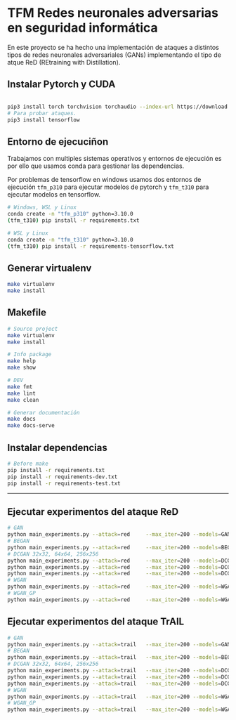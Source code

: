 # TFM Redes neuronales adversarias en seguridad informática

En este proyecto se ha hecho una implementación de ataques a distintos tipos de redes neuronales adversariales (GANs) implementando el tipo de atque ReD (REtraining with Distillation).

## Instalar Pytorch y CUDA

```bash

pip3 install torch torchvision torchaudio --index-url https://download.pytorch.org/whl/cu124
# Para probar ataques.
pip3 install tensorflow
```

## Entorno de ejecuciñon

Trabajamos con multiples sistemas operativos y entornos de ejecución es por ello que usamos conda para gestionar las dependencias.

Por problemas de tensorflow en windows usamos dos entornos de ejecución `tfm_p310` para ejecutar modelos de pytorch y `tfm_t310` para ejecutar modelos en tensorflow.

```bash
# Windows, WSL y Linux 
conda create -n "tfm_p310" python=3.10.0 
(tfm_t310) pip install -r requirements.txt

# WSL y Linux
conda create -n "tfm_t310" python=3.10.0 
(tfm_t310) pip install -r requirements-tensorflow.txt
```


## Generar virtualenv

```bash
make virtualenv
make install
```

## Makefile

```bash
# Source project
make virtualenv
make install

# Info package
make help
make show

# DEV
make fmt
make lint
make clean

# Generar documentación
make docs
make docs-serve
```

## Instalar dependencias

```bash
# Before make
pip install -r requirements.txt
pip install -r requirements-dev.txt
pip install -r requirements-test.txt
```

---

## Ejecutar experimentos del ataque ReD

```bash
# GAN
python main_experiments.py --attack=red     --max_iter=200 --models=GAN     --path_gen=./models/gan/generator.pth
# BEGAN
python main_experiments.py --attack=red     --max_iter=200 --models=BEGAN   --path_gen=./models/began/generator.pth
# DCGAN 32x32, 64x64, 256x256
python main_experiments.py --attack=red     --max_iter=200 --models=DCGAN   --path_gen=./models/dcgan/generator_32x32.pth
python main_experiments.py --attack=red     --max_iter=200 --models=DCGAN   --path_gen=./models/dcgan/generator_64x64.pth
python main_experiments.py --attack=red     --max_iter=200 --models=DCGAN   --path_gen=./models/dcgan/generator_256x256.pth
# WGAN
python main_experiments.py --attack=red     --max_iter=200 --models=WGAN    --path_gen=./models/wgan/generator.pth
# WGAN_GP
python main_experiments.py --attack=red     --max_iter=200 --models=WGAN_GP --path_gen=./models/wgan_gp/generator.pth
```

## Ejecutar experimentos del ataque TrAIL

```bash
# GAN
python main_experiments.py --attack=trail   --max_iter=200 --models=GAN    
# BEGAN
python main_experiments.py --attack=trail   --max_iter=200 --models=BEGAN  
# DCGAN 32x32, 64x64, 256x256
python main_experiments.py --attack=trail   --max_iter=200 --models=DCGAN  
python main_experiments.py --attack=trail   --max_iter=200 --models=DCGAN  
python main_experiments.py --attack=trail   --max_iter=200 --models=DCGAN  
# WGAN
python main_experiments.py --attack=trail   --max_iter=200 --models=WGAN   
# WGAN_GP
python main_experiments.py --attack=trail   --max_iter=200 --models=WGAN_GP
```
